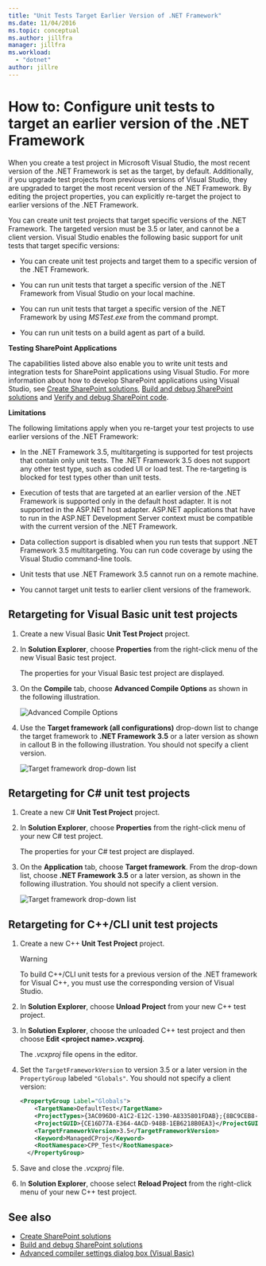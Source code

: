 ```yaml
---
title: "Unit Tests Target Earlier Version of .NET Framework"
ms.date: 11/04/2016
ms.topic: conceptual
ms.author: jillfra
manager: jillfra
ms.workload:
  - "dotnet"
author: jillre
---
```

# How to: Configure unit tests to target an earlier version of the .NET Framework

When you create a test project in Microsoft Visual Studio, the most recent version of the .NET Framework is set as the target, by default. Additionally, if you upgrade test projects from previous versions of Visual Studio, they are upgraded to target the most recent version of the .NET Framework. By editing the project properties, you can explicitly re-target the project to earlier versions of the .NET Framework.

You can create unit test projects that target specific versions of the .NET Framework. The targeted version must be 3.5 or later, and cannot be a client version. Visual Studio enables the following basic support for unit tests that target specific versions:

- You can create unit test projects and target them to a specific version of the .NET Framework.

- You can run unit tests that target a specific version of the .NET Framework from Visual Studio on your local machine.

- You can run unit tests that target a specific version of the .NET Framework by using *MSTest.exe* from the command prompt.

- You can run unit tests on a build agent as part of a build.

**Testing SharePoint Applications**

The capabilities listed above also enable you to write unit tests and integration tests for SharePoint applications using Visual Studio. For more information about how to develop SharePoint applications using Visual Studio, see [Create SharePoint solutions](../sharepoint/create-sharepoint-solutions.md), [Build and debug SharePoint solutions](../sharepoint/building-and-debugging-sharepoint-solutions.md) and [Verify and debug SharePoint code](../sharepoint/verifying-and-debugging-sharepoint-code.md).

**Limitations**

The following limitations apply when you re-target your test projects to use earlier versions of the .NET Framework:

- In the .NET Framework 3.5, multitargeting is supported for test projects that contain only unit tests. The .NET Framework 3.5 does not support any other test type, such as coded UI or load test. The re-targeting is blocked for test types other than unit tests.

- Execution of tests that are targeted at an earlier version of the .NET Framework is supported only in the default host adapter. It is not supported in the ASP.NET host adapter. ASP.NET applications that have to run in the ASP.NET Development Server context must be compatible with the current version of the .NET Framework.

- Data collection support is disabled when you run tests that support .NET Framework 3.5 multitargeting. You can run code coverage by using the Visual Studio command-line tools.

- Unit tests that use .NET Framework 3.5 cannot run on a remote machine.

- You cannot target unit tests to earlier client versions of the framework.

## Retargeting for Visual Basic unit test projects

1. Create a new Visual Basic **Unit Test Project** project.

2. In **Solution Explorer**, choose **Properties** from the right-click menu of the new Visual Basic test project.

     The properties for your Visual Basic test project are displayed.

3. On the **Compile** tab, choose **Advanced Compile Options** as shown in the following illustration.

     ![Advanced Compile Options](../test/media/howtoconfigureunittest35frameworka.png)

4. Use the **Target framework (all configurations)** drop-down list to change the target framework to **.NET Framework 3.5** or a later version as shown in callout B in the following illustration. You should not specify a client version.

     ![Target framework drop&#45;down list](../test/media/howtoconfigureunitest35frameworkstepb.png)

## Retargeting for C# unit test projects

1. Create a new C# **Unit Test Project** project.

2. In **Solution Explorer**, choose **Properties** from the right-click menu of your new C# test project.

   The properties for your C# test project are displayed.

3. On the **Application** tab, choose **Target framework**. From the drop-down list, choose **.NET Framework 3.5** or a later version, as shown in the following illustration. You should not specify a client version.

   ![Target framework drop&#45;down list](../test/media/howtoconfigureunittest35frameworkcsharp.png)

## Retargeting for C++/CLI unit test projects

1. Create a new C++ **Unit Test Project** project.

   > [!WARNING]
   > To build C++/CLI unit tests for a previous version of the .NET framework for Visual C++, you must use the corresponding version of Visual Studio.

2. In **Solution Explorer**, choose **Unload Project** from your new C++ test project.

3. In **Solution Explorer**, choose the unloaded C++ test project and then choose **Edit \<project name>.vcxproj**.

   The *.vcxproj* file opens in the editor.

4. Set the `TargetFrameworkVersion` to version 3.5 or a later version in the `PropertyGroup` labeled `"Globals"`. You should not specify a client version:

    ```xml
    <PropertyGroup Label="Globals">
        <TargetName>DefaultTest</TargetName>
        <ProjectTypes>{3AC096D0-A1C2-E12C-1390-A8335801FDAB};{8BC9CEB8-8B4A-11D0-8D11-00A0C91BC942}</ProjectTypes>
        <ProjectGUID>{CE16D77A-E364-4ACD-948B-1EB6218B0EA3}</ProjectGUID>
        <TargetFrameworkVersion>3.5</TargetFrameworkVersion>
        <Keyword>ManagedCProj</Keyword>
        <RootNamespace>CPP_Test</RootNamespace>
      </PropertyGroup>
    ```

5. Save and close the *.vcxproj* file.

6. In **Solution Explorer**, choose select **Reload Project** from the right-click menu of your new C++ test project.

## See also

- [Create SharePoint solutions](../sharepoint/create-sharepoint-solutions.md)
- [Build and debug SharePoint solutions](../sharepoint/building-and-debugging-sharepoint-solutions.md)
- [Advanced compiler settings dialog box (Visual Basic)](../ide/reference/advanced-compiler-settings-dialog-box-visual-basic.md)
